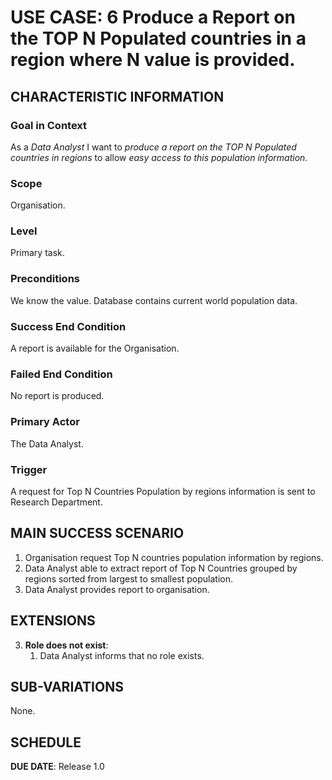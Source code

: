 # USE CASE: 6 Produce a Report on the TOP N Populated countries in a region where N value is provided.

## CHARACTERISTIC INFORMATION

### Goal in Context

As a *Data Analyst* I want to *produce a report on the TOP N Populated countries in regions* to allow *easy access to this population information.*

### Scope

Organisation.

### Level

Primary task.

### Preconditions

We know the value. Database contains current world population data.

### Success End Condition

A report is available for the Organisation.

### Failed End Condition

No report is produced.

### Primary Actor

The Data Analyst.

### Trigger

A request for Top N Countries Population by regions information is sent to Research Department.

## MAIN SUCCESS SCENARIO

1. Organisation request Top N countries population information by regions.
2. Data Analyst able to extract report of Top N Countries grouped by regions sorted from largest to smallest population.
3. Data Analyst provides report to organisation.

## EXTENSIONS

3. **Role does not exist**:
    1. Data Analyst informs that no role exists.

## SUB-VARIATIONS

None.

## SCHEDULE

**DUE DATE**: Release 1.0
